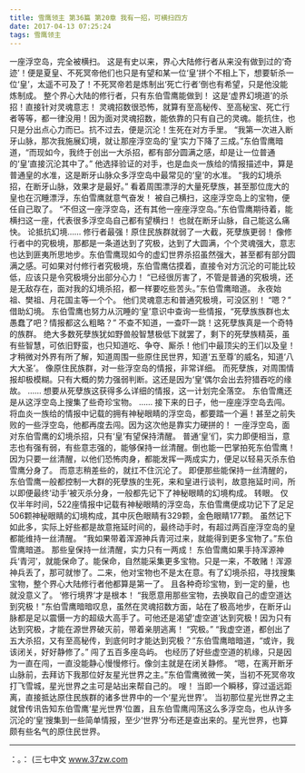 ```yaml
---
title: 雪鹰领主 第36篇 第20章 我有一招，可横扫四方
date: 2017-04-13 07:25:24
tags: 雪鹰领主
---
```


一座浮空岛，完全被横扫。
这是有史以来，界心大陆修行者从来没有做到过的‘奇迹’！便是夏皇、不死冥帝他们也只是有望和某一位‘皇’拼个不相上下，想要斩杀一位‘皇’，太遥不可及了！不死冥帝若是炼制出‘死亡行者’倒也有希望，只是他没能炼制成。
整个界心大陆的修行者，只有东伯雪鹰能做到！
这是‘虚界幻境道’的杀招！直接针对灵魂意志！
灵魂招数很恐怖，就算有至高秘传、至高秘宝、死亡行者等等，都一律没用！因为面对灵魂招数，能依靠的只有自己的灵魂。能抗住，也只是分出点心力而已。抗不过去，便是沉沦！生死在对方手里。
“我第一次进入断牙山脉，那次我施展幻境，就让那座浮空岛的‘皇’实力下降了三成。”东伯雪鹰暗道，“而现如今，我终于创出一大杀招，都有部分圆满之感，却是让一位普通的‘皇’直接沉沦其中了。”
他选择验证的对手，也是血炎一族给的情报描述中，算是普通皇的水准，这是断牙山脉众多浮空岛中最常见的‘皇’的水准。
“我的幻境杀招，在断牙山脉，效果才是最好。”
看着周围漂浮的大量死孽族，甚至那位庞大的皇也在沉睡漂浮，东伯雪鹰就意气奋发！
被自己横扫，这座浮空岛上的宝物，便任自己取了。
“不但这一座浮空岛，还有其他一座座浮空岛。”东伯雪鹰期待着，能横扫这一座，代表很多浮空岛自己都有望横扫！
也就在断牙山脉，自己能这么痛快。
论抵抗幻境……
修行者最强！原住民族群就弱了一大截，死孽族更弱！
像修行者中的究极境，那都是一条道达到了究极，达到了大圆满，个个灵魂强大，意志也达到匪夷所思地步。东伯雪鹰现如今的虚幻世界杀招虽然强大，甚至都有部分圆满之感。可如果对付修行者究极境，东伯雪鹰估摸着，直接令对方沉沦的可能比较低，应该只是令究极境分出部分心力！
“已经很厉害了，不管是普通的究极境，还是无敌存在，面对我的幻境杀招，都一样要吃些苦头。”东伯雪鹰暗道。
永夜始祖、樊祖、月花国主等一个个。
他们灵魂意志和普通究极境，可没区别！
“嗯？”
借助幻境。
东伯雪鹰也努力从沉睡的‘皇’意识中查询一些情报，“死孽族族群也太愚蠢了吧？情报都这么粗略？”
不查不知道，一查吓一跳！这死孽族真是一个奇特的族群。
绝大多数死孽族犹如野兽般智慧极低下就罢了，剩下的死孽族精英，虽有些智慧，可依旧野蛮，也只知道吃、争夺、厮杀！他们中最顶尖的王们以及皇！才稍微对外界有所了解，知道周围一些原住民世界，知道‘五至尊’的威名，知道‘八大大圣’。
像原住民族群，对一些浮空岛的情报，非常详细。
而死孽族，对周围情报却极模糊。只有大概的势力强弱判断。这还是因为‘皇’偶尔会出去狩猎吞吃的缘故。
……
想要从死孽族这获得多么详细的情报，这一计划完全落空。
东伯雪鹰还是从这浮空岛上搜集了些奇珍宝物。
……
接下来的日子，他一座座浮空岛去闯。
将血炎一族给的情报中记载的拥有神秘眼睛的浮空岛，都要踏一个遍！甚至之前失败的一些浮空岛，他都再度去闯。因为这次他是靠实力硬拼的！
一座浮空岛，面对东伯雪鹰的幻境杀招，只有‘皇’有望保持清醒。
普通‘皇’们，实力即便相当，意志也有强有弱，有些意志强的，能够保持一丝清醒。倒也能一巴掌拍死东伯雪鹰！因为只要一丝清醒，以他们恐怖肉身，都能发挥一两成实力，便足以轻易灭杀东伯雪鹰分身了。
而意志稍差些的，就扛不住沉沦了。
即便那些能保持一丝清醒的，东伯雪鹰一般都控制一大群的死孽族的生死，来和皇进行谈判，故意拖延时间，所以即便最终‘动手’被灭杀分身，一般都先记下了神秘眼睛的幻境构成。
转眼。
仅仅半年时间，522座情报中记载有神秘眼睛的浮空岛，东伯雪鹰便成功记下了足足506颗神秘眼睛的幻境构成，其中灰色眼睛有329颗，金色眼睛177颗。
虽然记下如此多，实际上好些都是故意拖延时间的，最终动手时，有超过两百座浮空岛的皇都能维持一丝清醒。
“我如果带着浑源神兵青河过来，就能得到更多宝物了。”东伯雪鹰暗道。
那些皇保持一丝清醒，实力只有一两成！
东伯雪鹰如果手持浑源神兵‘青河’，就能保命了。能保命，自然能采集更多宝物。只是一来，不敢赌！浑源神兵丢了，那可就惨了。二来，他对宝物也不是太在意。有了幻境杀招，寻找搜集宝物，整个界心大陆修行者他都算是第一了。
且各种奇珍宝物，到一定的量，也就没意义了。
‘修行境界’才是根本！
“我愿意用那些宝物，去换取自己的虚空道达到究极！”东伯雪鹰暗暗叹息，虽然在灵魂招数方面，站在了极高地步，在断牙山脉都是足以震慑一方的超级大高手了。可他还是渴望‘虚空道’达到究极！因为只有达到究极，才能在源世界破灭前，带着亲朋逃离！
“究极。”
“我虚空道，都创出了五大杀招，又有至高秘传，到底何时才能达到究极？”东伯雪鹰暗暗道，“或许，我该闭关，好好静修了。”
闯了五百多座岛屿。
也经历了好些虚空道的机缘，只是因为一直在闯，一直没能静心慢慢修行。像剑主就是在闭关静修。
“嗯，在离开断牙山脉前，去拜访下我那位好友星光世界之主。”东伯雪鹰微微一笑，当初不死冥帝攻打飞雪城，星光世界之主可是站出来帮自己的。
嗖！
当即一个瞬移，穿过遥远距离，直接抵达原住民族群的诸多世界中的一个‘星光世界’。
当初那位星光世界之主就曾传讯告知东伯雪鹰‘星光世界’位置，且东伯雪鹰闯荡这么多浮空岛，也从许多沉沦的‘皇’搜集到一些简单情报，至少‘世界’分布还是查出来的。星光世界，也算颇有些名气的原住民世界。
******
：。：
(三七中文 www.37zw.com